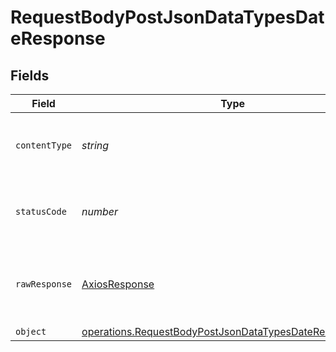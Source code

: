 # RequestBodyPostJsonDataTypesDateResponse


## Fields

| Field                                                                                                                                     | Type                                                                                                                                      | Required                                                                                                                                  | Description                                                                                                                               |
| ----------------------------------------------------------------------------------------------------------------------------------------- | ----------------------------------------------------------------------------------------------------------------------------------------- | ----------------------------------------------------------------------------------------------------------------------------------------- | ----------------------------------------------------------------------------------------------------------------------------------------- |
| `contentType`                                                                                                                             | *string*                                                                                                                                  | :heavy_check_mark:                                                                                                                        | HTTP response content type for this operation                                                                                             |
| `statusCode`                                                                                                                              | *number*                                                                                                                                  | :heavy_check_mark:                                                                                                                        | HTTP response status code for this operation                                                                                              |
| `rawResponse`                                                                                                                             | [AxiosResponse](https://axios-http.com/docs/res_schema)                                                                                   | :heavy_check_mark:                                                                                                                        | Raw HTTP response; suitable for custom response parsing                                                                                   |
| `object`                                                                                                                                  | [operations.RequestBodyPostJsonDataTypesDateResponseBody](../../../sdk/models/operations/requestbodypostjsondatatypesdateresponsebody.md) | :heavy_minus_sign:                                                                                                                        | OK                                                                                                                                        |